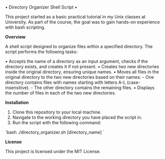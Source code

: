 • Directory Organizer Shell Script •

This project started as a basic practical tutorial in my Unix classes at University. As part of the course, the goal was to gain hands-on experience with bash scripting.

**Overview**

A shell script designed to organize files within a specified directory. The script performs the following tasks:

• Accepts the name of a directory as an input argument, checks if the directory exists, and creates it if not present.
• Creates two new directories inside the original directory, ensuring unique names.
• Moves all files in the original directory to the two new directories based on their names:
    - One directory contains files with names starting with letters A-L (case-insensitive).
    - The other directory contains the remaining files.
• Displays the number of files in each of the two new directories.

**Installation**

1. Clone this repository to your local machine.
2. Navigate to the working directory you have placed the script in.
3. Run the script with the following command:

\`bash
    ./directory_organizer.sh [directory_name]
\`

**License**

This project is licensed under the MIT License.
